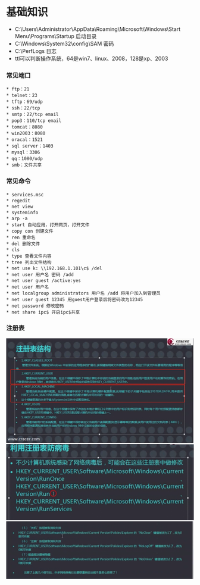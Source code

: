 # 基础知识

* C:\Users\Administrator\AppData\Roaming\Microsoft\Windows\Start Menu\Programs\Startup 启动目录
* C:\Windows\System32\config\SAM 密码
* C:\PerfLogs 日志
* ttl可以判断操作系统，64是win7、linux、2008，128是xp、2003


### 常见端口
    * ftp：21
    * telnet：23
    * tftp：69/udp
    * ssh：22/tcp
    * smtp：22/tcp email
    * pop3：110/tcp email
    * tomcat：8080
    * win2003：8080
    * oracal：1521
    * sql server：1403
    * mysql：3306
    * qq：1080/udp
    * smb：文件共享


### 常见命令
    * services.msc
    * regedit
    * net view
    * systeminfo
    * arp -a
    * start 自动应用，打开网页，打开文件
    * copy con 创建文件
    * ren 重命名
    * del 删除文件
    * cls
    * type 查看文件内容
    * tree 列出文件结构
    * net use k: \\192.168.1.101\c$ /del
    * net user 用户名 密码 /add
    * net user guest /active:yes 
    * net user 用户名
    * net localgroup administrators 用户名 /add 将用户加入到管理员
    * net user guest 12345 用guest用户登录后将密码改为12345
    * net password 修改密码
    * net share ipc$ 开启ipc$共享
    
### 注册表

![常用注册表目录](../img/1553838794(1).jpg) 
![开机启动注册表](../img/1553838931(1).jpg) 
![常用注册表](../img/1553839160(1).jpg) 


